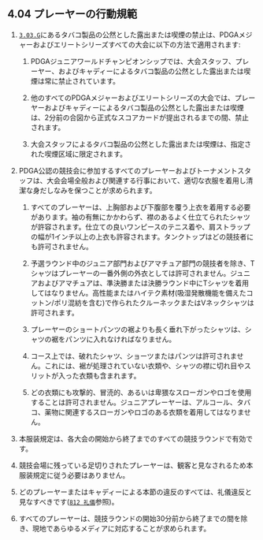 ## 4.04 プレーヤーの行動規範

1. [`3.03.G`](#プレーヤーの不正行為)にあるタバコ製品の公然とした露出または喫煙の禁止は、PDGAメジャーおよびエリートシリーズすべての大会に以下の方法で適用されます:

    1. PDGAジュニアワールドチャンピオンシップでは、大会スタッフ、プレーヤー、およびキャディーによるタバコ製品の公然とした露出または喫煙は常に禁止されています。

    1. 他のすべてのPDGAメジャーおよびエリートシリーズの大会では、プレーヤーおよびキャディーによるタバコ製品の公然とした露出または喫煙は、2分前の合図から正式なスコアカードが提出されるまでの間、禁止されます。

    1. 大会スタッフによるタバコ製品の公然とした露出または喫煙は、指定された喫煙区域に限定されます。

1. PDGA公認の競技会に参加するすべてのプレーヤーおよびトーナメントスタッフは、大会会場全般および関連する行事において、適切な衣服を着用し清潔な身だしなみを保つことが求められます。

    1. すべてのプレーヤーは、上胸部および下腹部を覆う上衣を着用する必要があります。袖の有無にかかわらず、襟のあるよく仕立てられたシャツが許容されます。仕立ての良いワンピースのテニス着や、肩ストラップの幅が1インチ以上の上衣も許容されます。タンクトップはどの競技者にも許可されません。

    1. 予選ラウンド中のジュニア部門およびアマチュア部門の競技者を除き、Tシャツはプレーヤーの一番外側の外衣としては許可されません。ジュニアおよびアマチュアは、準決勝または決勝ラウンド中にTシャツを着用してはなりません。高性能またはハイテク素材(吸湿発散機能を備えたコットン/ポリ混紡を含む)で作られたクルーネックまたはVネックシャツは許可されます。

    1. プレーヤーのショートパンツの裾よりも長く垂れ下がったシャツは、シャツの裾をパンツに入れなければなりません。

    1. コース上では、破れたシャツ、ショーツまたはパンツは許可されません。これには、裾が処理されていない衣類や、シャツの襟に切れ目やスリットが入った衣類も含まれます。

    1. どの衣類にも攻撃的、冒涜的、あるいは卑猥なスローガンやロゴを使用することは許可されません。ジュニアプレーヤーは、アルコール、タバコ、薬物に関連するスローガンやロゴのある衣類を着用してはなりません。

1. 本服装規定は、各大会の開始から終了までのすべての競技ラウンドで有効です。

1. 競技会場に残っている足切りされたプレーヤーは、観客と見なされるため本服装規定に従う必要はありません。

1. どのプレーヤーまたはキャディーによる本節の違反のすべては、礼儀違反と見なすべきです([`812 礼儀`](ordg/812)参照)。

1. すべてのプレーヤーは、競技ラウンドの開始30分前から終了までの間を除き、現地であらゆるメディアに対応することが求められます。
